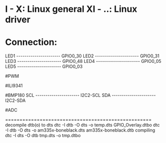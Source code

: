 I - X: Linux general
XI - ..: Linux driver
===================================================
# Connection:
LED1  ---------------------- GPIO0_30
LED2  ---------------------- GPIO0_31
LED3  ---------------------- GPIO0_48
LED4  ---------------------- GPIO0_05
LED5  ---------------------- GPIO0_03

#PWM

#ILI9341


#BMP180
SCL  ---------------------- I2C2-SCL
SDA  ---------------------- I2C2-SDA

#ADC

===================================================
decompile dtb(o) to dts
dtc -I dtb -O dts -o temp.dts GPIO_Overlay.dtbo
dtc -I dtb -O dts -o am335x-boneblack.dts am335x-boneblack.dtb
compiling
dtc -I dts -O dtb tmp.dts -o tmp.dtbo
